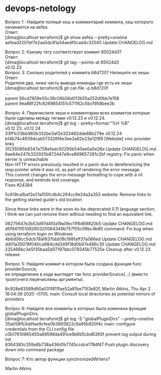 # devops-netology
Вопрос 1 : Найдите полный хеш и комментарий коммита, хеш которого начинается на aefea.  
Ответ:  
[dima@localhost terraform]$ git show aefea --pretty=oneline  
aefead2207ef7e2aa5dc81a34aedf0cad4c32545 Update CHANGELOG.md  

Вопрос 2: Какому тегу соответствует коммит 85024d3?  
Ответ:  
[dima@localhost terraform]$ git tag --points-at 85024d3  
v0.12.23  
Вопрос 3: Сколько родителей у коммита b8d720? Напишите их хеши.  
Ответ:  
Родителя два, ниже часть вывода команды где есть их хеши  
[dima@localhost terraform]$ git cat-file -p b8d720f  
...  
parent 56cd7859e05c36c06b56d013b55a252d0bb7e158  
parent 9ea88f22fc6269854151c571162c5bcf958bee2b  

Вопрос 4: Перечислите хеши и комментарии всех коммитов которые были сделаны между тегами v0.12.23 и v0.12.24.  
[dima@localhost terraform]$ git log --pretty=format:"%H %B" v0.12.23..v0.12.24   
33ff1c03bb960b332be3af2e333462dde88b279e v0.12.24  
b14b74c4939dcab573326f4e3ee2a62e23e12f89 [Website] vmc provider links  
3f235065b9347a758efadc92295b540ee0a5e26e Update CHANGELOG.md  
6ae64e247b332925b872447e9ce869657281c2bf registry: Fix panic when server is unreachable  
Non-HTTP errors previously resulted in a panic due to dereferencing the  
resp pointer while it was nil, as part of rendering the error message.  
This commit changes the error message formatting to cope with a nil  
response, and extends test coverage.  
Fixes #24384  

5c619ca1baf2e21a155fcdb4c264cc9e24a2a353 website: Remove links to the getting started guide's old location 

Since these links were in the soon-to-be-deprecated 0.11 language section, I 
think we can just remove them without needing to find an equivalent link. 

06275647e2b53d97d4f0a19a0fec11f6d69820b5 Update CHANGELOG.md 
d5f9411f5108260320064349b757f55c09bc4b80 command: Fix bug when using terraform login on Windows  
4b6d06cc5dcb78af637bbb19c198faff37a066ed Update CHANGELOG.md  
dd01a35078f040ca984cdd349f18d0b67e486c35 Update CHANGELOG.md  
225466bc3e5f35baa5d07197bbc079345b77525e Cleanup after v0.12.23 release  

Вопрос 5: Найдите коммит в котором была создана функция func providerSource,  
ее определение в коде выглядит так func providerSource(...) (вместо троеточего перечислены аргументы).  

8c928e83589d90a031f811fae52a81be7153e82f, Martin Atkins, Thu Apr 2 18:04:39 2020 -0700, main: Consult local directories as potential mirrors of providers

Вопрос 6: Найдите все коммиты в которых была изменена функция globalPluginDirs.  
[dima@localhost terraform]$ git log -S "globalPluginDirs" --pretty=oneline  
35a058fb3ddfae9cfee0b3893822c9a95b920f4c main: configure credentials from the CLI config file  
c0b17610965450a89598da491ce9b6b5cbd6393f prevent log output during init  
8364383c359a6b738a436d1b7745ccdce178df47 Push plugin discovery down into command package  

Вопрос 7: Кто автор функции synchronizedWriters?

Martin Atkins  









 
